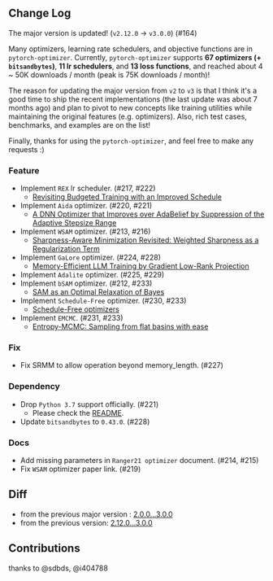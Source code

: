 ## Change Log

The major version is updated! (`v2.12.0` -> `v3.0.0`) (#164)

Many optimizers, learning rate schedulers, and objective functions are in `pytorch-optimizer`.
Currently, `pytorch-optimizer` supports **67 optimizers (+ `bitsandbytes`)**, **11 lr schedulers**, and **13 loss functions**, and reached about 4 ~ 50K downloads / month (peak is 75K downloads / month)!

The reason for updating the major version from `v2` to `v3` is that I think it's a good time to ship the recent implementations (the last update was about 7 months ago) and plan to pivot to new concepts like training utilities while maintaining the original features (e.g. optimizers). 
Also, rich test cases, benchmarks, and examples are on the list!

Finally, thanks for using the `pytorch-optimizer`, and feel free to make any requests :)

### Feature

* Implement `REX` lr scheduler. (#217, #222)
  * [Revisiting Budgeted Training with an Improved Schedule](https://arxiv.org/abs/2107.04197) 
* Implement `Aida` optimizer. (#220, #221)
  * [A DNN Optimizer that Improves over AdaBelief by Suppression of the Adaptive Stepsize Range](https://arxiv.org/abs/2203.13273)
* Implement `WSAM` optimizer. (#213, #216)
  * [Sharpness-Aware Minimization Revisited: Weighted Sharpness as a Regularization Term](https://arxiv.org/abs/2305.15817)
* Implement `GaLore` optimizer. (#224, #228)
  * [Memory-Efficient LLM Training by Gradient Low-Rank Projection](https://arxiv.org/abs/2403.03507)
* Implement `Adalite` optimizer. (#225, #229)
* Implement `bSAM` optimizer. (#212, #233)
  * [SAM as an Optimal Relaxation of Bayes](https://arxiv.org/abs/2210.01620)
* Implement `Schedule-Free` optimizer. (#230, #233)
  * [Schedule-Free optimizers](https://github.com/facebookresearch/schedule_free)
* Implement `EMCMC`. (#231, #233)
  * [Entropy-MCMC: Sampling from flat basins with ease](https://www.semanticscholar.org/paper/Entropy-MCMC%3A-Sampling-from-Flat-Basins-with-Ease-Li-Zhang/fd95de3f24fc4f955a6fe5719d38d1d06136e0cd) 

### Fix

* Fix SRMM to allow operation beyond memory_length. (#227)

### Dependency

* Drop `Python 3.7` support officially. (#221)
  * Please check the [README](https://github.com/kozistr/pytorch_optimizer?tab=readme-ov-file#getting-started).
* Update `bitsandbytes` to `0.43.0`. (#228)

### Docs

* Add missing parameters in `Ranger21 optimizer` document. (#214, #215)
* Fix `WSAM` optimizer paper link. (#219)

## Diff

* from the previous major version : [2.0.0...3.0.0](https://github.com/kozistr/pytorch_optimizer/compare/v2.0.0...v3.0.0)
* from the previous version: [2.12.0...3.0.0](https://github.com/kozistr/pytorch_optimizer/compare/v2.12.0...v3.0.0)

## Contributions

thanks to @sdbds, @i404788
